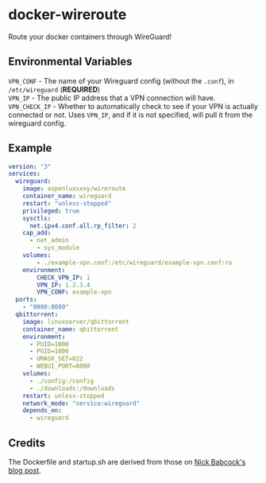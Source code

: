 # docker-wireroute

Route your docker containers through WireGuard!

## Environmental Variables

`VPN_CONF` - The name of your Wireguard config (without the `.conf`), in `/etc/wireguard` (**REQUIRED**)  
`VPN_IP` - The public IP address that a VPN connection will have.  
`VPN_CHECK_IP` - Whether to automatically check to see if your VPN is actually connected or not. Uses `VPN_IP`, and if it is not specified, will pull it from the wireguard config.  

## Example

```yaml
version: "3"
services:
  wireguard:
    image: aspenluxxxxy/wireroute
    container_name: wireguard
    restart: "unless-stopped"
    privileged: true
    sysctls:
      net.ipv4.conf.all.rp_filter: 2
    cap_add:
      - net_admin
	    - sys_module
	volumes:
		- ./example-vpn.conf:/etc/wireguard/example-vpn.conf:ro
	environment:
		CHECK_VPN_IP: 1
		VPN_IP: 1.2.3.4
		VPN_CONF: example-vpn
  ports:
    - "8080:8080"
  qbittorrent:
    image: linuxserver/qbittorrent
    container_name: qbittorrent
    environment:
      - PUID=1000
      - PGID=1000
      - UMASK_SET=022
      - WEBUI_PORT=8080
    volumes:
      - ./config:/config
      - ./downloads:/downloads
    restart: unless-stopped
    network_mode: "service:wireguard"
    depends_on:
      - wireguard
```

## Credits

The Dockerfile and startup.sh are derived from those on [Nick Babcock's blog post](https://nbsoftsolutions.com/blog/routing-select-docker-containers-through-wireguard-vpn).
